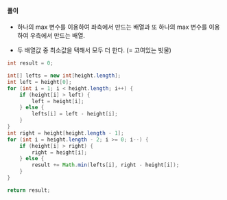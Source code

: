 #### 풀이

- 하나의 max 변수를 이용하여 좌측에서 만드는 배열과 
  또 하나의 max 변수를 이용하여 우측에서 만드는 배열.

- 두 배열값 중 최소값을 택해서 모두 더 한다. (= 고여있는 빗물)

```java
int result = 0;

int[] lefts = new int[height.length];
int left = height[0];
for (int i = 1; i < height.length; i++) {
    if (height[i] > left) {
        left = height[i];
    } else {
        lefts[i] = left - height[i];
    }
}
int right = height[height.length - 1];
for (int i = height.length - 2; i >= 0; i--) {
    if (height[i] > right) {
        right = height[i];
    } else {
        result += Math.min(lefts[i], right - height[i]);
    }
}

return result;
```

